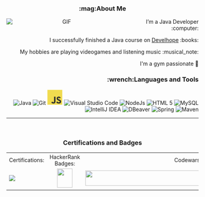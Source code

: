 <div align="center">
  <h3>:mag:About Me</h3>
  <img align="left" alt="GIF" width="300" src="https://i.pinimg.com/originals/e4/26/70/e426702edf874b181aced1e2fa5c6cde.gif"/>
  <p align="right">  I’m a Java Developer :computer:</p>
  <p align="right">  I successfully finished a Java course on <a href="https://www.develhope.co/"> Develhope</a> :books:</p>
  <p align="right">  My hobbies are playing videogames and listening music :musical_note:</p>
  <p align="right">  I'm a gym passionate 💪</p>
</div>
<div align="right">
  <h3>:wrench:Languages and Tools</h3>
  <img height="40" src="https://www.vectorlogo.zone/logos/java/java-icon.svg" title="Java">
  <img height="40" src="https://upload.wikimedia.org/wikipedia/commons/3/3f/Git_icon.svg" title="Git">
  <img height="40" src="https://raw.githubusercontent.com/devicons/devicon/master/icons/javascript/javascript-original.svg" title="JavaScript">
  <img height="40" src="https://upload.wikimedia.org/wikipedia/commons/9/9a/Visual_Studio_Code_1.35_icon.svg" title="Visual Studio Code">
  <img height="40" src="https://www.vectorlogo.zone/logos/nodejs/nodejs-icon.svg" title="NodeJs">
  <img height="40" src="https://upload.wikimedia.org/wikipedia/commons/3/38/HTML5_Badge.svg" title="HTML 5">
  <img height="40" src="https://cdn-icons-png.flaticon.com/512/5968/5968313.png" title="MySQL">
  <img height="40" src="https://upload.wikimedia.org/wikipedia/commons/9/9c/IntelliJ_IDEA_Icon.svg" title="IntelliJ IDEA">
  <img height="40" src="https://dbeaver.com/img/dbeaver-head.png" title="DBeaver">
  <img height="40" src="https://www.svgrepo.com/show/354380/spring-icon.svg" title="Spring">
  <img height="40" src="https://cdn.icon-icons.com/icons2/2107/PNG/512/file_type_maven_icon_130397.png" title="Maven">
</div>
<hr>
<br>
<div align="center">
  <table>
    <h3>Certifications and Badges</h3>
    <tr>
      <td align="left">Certifications:</td>
      <td align="center">HackerRank Badges:</td>
      <td align="right">Codewars Badge:</td>
    </tr>
    <tr>
      <td align="left">
        <a href="https://api.accredible.com/v1/frontend/credential_website_embed_image/certificate/82107328" target="_blank" title="Develhope">
        <img height="100" src="https://images.credential.net/badge/tiny/vivcfmlh_1695029258123_badge.png">
        </a>
      </td>
      <td align="center">
        <a href="https://www.hackerrank.com/b_giuseppe?hr_r=1" target="_blank" title="HackerRank SQL">
        <img src="https://hrcdn.net/fcore/assets/badges/sql-89e76e7082.svg"height="50" width="40">
        </a>
      </td>
      <td align="right">
        <a href="https://www.codewars.com/users/JoeBlillo" target="_blank" title="Codewars">
        <img src="https://www.codewars.com/users/JoeBlillo/badges/small" height="40" width="350">
        </a>
      </td>
    </tr>
  </table>
</div>
